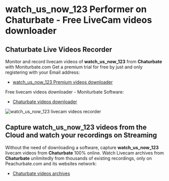 # watch_us_now_123 Performer on Chaturbate - Free LiveCam videos downloader

## Chaturbate Live Videos Recorder

Monitor and record livecam videos of **watch_us_now_123** from **Chaturbate** with Moniturbate.com
Get a premium trial for free by just and only registering with your Email address:
* [watch_us_now_123 Premium videos downloader](https://moniturbate.com/request-demo-licence-key.html)

Free livecam videos downloader - Moniturbate Software:
* [Chaturbate videos downloader](https://moniturbate.com/moniturbate-download-software.html)

![watch_us_now_123 livecam videos recorder](https://peachurnet.com/templates/moniturbate-software.png)


## Capture watch_us_now_123 videos from the Cloud and watch your recordings on Streaming

Without the need of downloading a software, capture **watch_us_now_123** livecam videos from **Chaturbate** 100% online.
Watch Livecam archives from **Chaturbate** unlimitedly from thousands of existing recordings, only on Peachurbate.com and its websites network:
* [Chaturbate videos archives](https://peachurnet.com/)